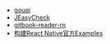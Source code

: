 - [gouqi](https://github.com/yuche/gouqi)
- [JEasyCheck](https://github.com/jaydenxiao2016/JEasyCheck)
- [gitbook-reader-rn](https://github.com/le0zh/gitbook-reader-rn)
- [构建React Native官方Examples](http://www.devio.org/2017/06/01/Construction-of-React-Native-Official/)
